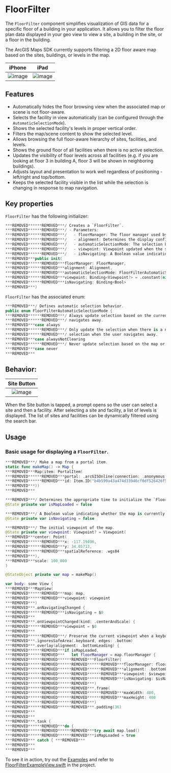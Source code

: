 #  FloorFilter

The `FloorFilter` component simplifies visualization of GIS data for a specific floor of a building in your application. It allows you to filter the floor plan data displayed in your geo view to view a site, a building in the site, or a floor in the building. 

The ArcGIS Maps SDK currently supports filtering a 2D floor aware map based on the sites, buildings, or levels in the map.

|iPhone|iPad|
|:--:|:--:|
|![image](https:***REMOVED***user-images.githubusercontent.com/3998072/202811733-dcd640e9-3b27-43a8-8bec-fd9aeb6798c7.png)|![image](https:***REMOVED***user-images.githubusercontent.com/3998072/202811772-bf6009e7-82ec-459f-86ae-6651f519b2ef.png)|

## Features

- Automatically hides the floor browsing view when the associated map or scene is not floor-aware.
- Selects the facility in view automatically (can be configured through the `AutomaticSelectionMode`).
- Shows the selected facility's levels in proper vertical order.
- Filters the map/scene content to show the selected level.
- Allows browsing the full floor-aware hierarchy of sites, facilities, and levels.
- Shows the ground floor of all facilities when there is no active selection.
- Updates the visibility of floor levels across all facilities (e.g. if you are looking at floor 3 in building A, floor 3 will be shown in neighboring buildings).
- Adjusts layout and presentation to work well regardless of positioning - left/right and top/bottom.
- Keeps the selected facility visible in the list while the selection is changing in response to map navigation.

## Key properties

`FloorFilter` has the following initializer:

```swift
***REMOVED******REMOVED***/ Creates a `FloorFilter`.
***REMOVED******REMOVED***/ - Parameters:
***REMOVED******REMOVED***/   - floorManager: The floor manager used by the `FloorFilter`.
***REMOVED******REMOVED***/   - alignment: Determines the display configuration of Floor Filter elements.
***REMOVED******REMOVED***/   - automaticSelectionMode: The selection behavior of the floor filter.
***REMOVED******REMOVED***/   - viewpoint: Viewpoint updated when the selected site or facility changes.
***REMOVED******REMOVED***/   - isNavigating: A Boolean value indicating whether the map is currently being navigated.
***REMOVED***public init(
***REMOVED******REMOVED***floorManager: FloorManager,
***REMOVED******REMOVED***alignment: Alignment,
***REMOVED******REMOVED***automaticSelectionMode: FloorFilterAutomaticSelectionMode = .always,
***REMOVED******REMOVED***viewpoint: Binding<Viewpoint?> = .constant(nil),
***REMOVED******REMOVED***isNavigating: Binding<Bool>
***REMOVED***)
```

`FloorFilter` has the associated enum:

```swift
***REMOVED***/ Defines automatic selection behavior.
public enum FloorFilterAutomaticSelectionMode {
***REMOVED******REMOVED***/ Always update selection based on the current viewpoint; clear the selection when the user
***REMOVED******REMOVED***/ navigates away.
***REMOVED***case always
***REMOVED******REMOVED***/ Only update the selection when there is a new site or facility in the current viewpoint; don't clear
***REMOVED******REMOVED***/ selection when the user navigates away.
***REMOVED***case alwaysNotClearing
***REMOVED******REMOVED***/ Never update selection based on the map or scene view's current viewpoint.
***REMOVED***case never
***REMOVED***
```

## Behavior:

|Site Button|
|:--:|
|![image](https:***REMOVED***user-images.githubusercontent.com/3998072/203417956-5161103d-5d29-42fa-8564-de254159efe2.png)|

When the Site button is tapped, a prompt opens so the user can select a site and then a facility. After selecting a site and facility, a list of levels is displayed. The list of sites and facilities can be dynamically filtered using the search bar.

## Usage

### Basic usage for displaying a `FloorFilter`.

```swift
***REMOVED***/ Make a map from a portal item.
static func makeMap() -> Map {
***REMOVED***Map(item: PortalItem(
***REMOVED******REMOVED***portal: .arcGISOnline(connection: .anonymous),
***REMOVED******REMOVED***id: Item.ID("b4b599a43a474d33946cf0df526426f5")!
***REMOVED***))
***REMOVED***

***REMOVED***/ Determines the appropriate time to initialize the `FloorFilter`.
@State private var isMapLoaded = false

***REMOVED***/ A Boolean value indicating whether the map is currently being navigated.
@State private var isNavigating = false

***REMOVED***/ The initial viewpoint of the map.
@State private var viewpoint: Viewpoint? = Viewpoint(
***REMOVED***center: Point(
***REMOVED******REMOVED***x: -117.19496,
***REMOVED******REMOVED***y: 34.05713,
***REMOVED******REMOVED***spatialReference: .wgs84
***REMOVED***),
***REMOVED***scale: 100_000
)

@StateObject private var map = makeMap()

var body: some View {
***REMOVED***MapView(
***REMOVED******REMOVED***map: map,
***REMOVED******REMOVED***viewpoint: viewpoint
***REMOVED***)
***REMOVED***.onNavigatingChanged {
***REMOVED******REMOVED***isNavigating = $0
***REMOVED***
***REMOVED***.onViewpointChanged(kind: .centerAndScale) {
***REMOVED******REMOVED***viewpoint = $0
***REMOVED***
***REMOVED******REMOVED***/ Preserve the current viewpoint when a keyboard is presented in landscape.
***REMOVED***.ignoresSafeArea(.keyboard, edges: .bottom)
***REMOVED***.overlay(alignment: .bottomLeading) {
***REMOVED******REMOVED***if isMapLoaded,
***REMOVED******REMOVED***   let floorManager = map.floorManager {
***REMOVED******REMOVED******REMOVED***FloorFilter(
***REMOVED******REMOVED******REMOVED******REMOVED***floorManager: floorManager,
***REMOVED******REMOVED******REMOVED******REMOVED***alignment: .bottomLeading,
***REMOVED******REMOVED******REMOVED******REMOVED***viewpoint: $viewpoint,
***REMOVED******REMOVED******REMOVED******REMOVED***isNavigating: $isNavigating
***REMOVED******REMOVED******REMOVED***)
***REMOVED******REMOVED******REMOVED***.frame(
***REMOVED******REMOVED******REMOVED******REMOVED***maxWidth: 400,
***REMOVED******REMOVED******REMOVED******REMOVED***maxHeight: 400
***REMOVED******REMOVED******REMOVED***)
***REMOVED******REMOVED******REMOVED***.padding(36)
***REMOVED***
***REMOVED***
***REMOVED***.task {
***REMOVED******REMOVED***do {
***REMOVED******REMOVED******REMOVED***try await map.load()
***REMOVED******REMOVED******REMOVED***isMapLoaded = true
***REMOVED*** catch { ***REMOVED***
***REMOVED***
***REMOVED***
```

To see it in action, try out the [Examples](../../Examples) and refer to [FloorFilterExampleView.swift](../../Examples/Examples/FloorFilterExampleView.swift) in the project.
